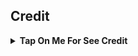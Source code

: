 
## Credit

<b><details><summary>Tap On Me For See Credit</summary>

💝 Credit Goes To [MSB](https://telegram.me/miss_shanaya_tg) So Don't Forgot To Give Credit
